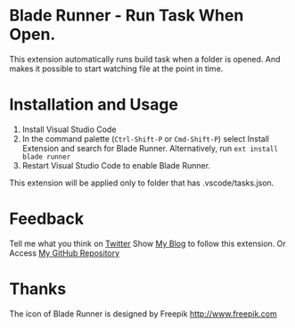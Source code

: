 # Blade Runner - Run Task When Open.
This extension automatically runs build task when a folder is opened.
And makes it possible to start watching file at the point in time.

# Installation and Usage
1. Install Visual Studio Code
2. In the command palette (`Ctrl-Shift-P` or `Cmd-Shift-P`) select Install Extension and search for Blade Runner. Alternatively, run `ext install blade runner`
3. Restart Visual Studio Code to enable Blade Runner.

This extension will be applied only to folder that has .vscode/tasks.json.

# Feedback
Tell me what you think on [Twitter](https://twitter.com/doiyuki14)
Show [My Blog](http://toach.click/blog) to follow this extension.
Or Access [My GitHub Repository](https://github.com/doiyuki/Blade-Runner)

# Thanks
The icon of Blade Runner is designed by Freepik <http://www.freepik.com>